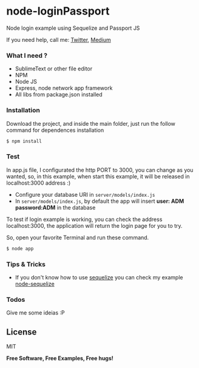 # node-loginPassport
Node login example using Sequelize and Passport JS

If you need help, call me:
[Twitter](https://twitter.com/thihenos), [Medium](https://medium.com/@thihenos)

### What I need ?

* SublimeText or other file editor
* NPM
* Node JS
* Express, node network app framework
* All libs from package.json installed

### Installation

Download the project, and inside the main folder, just run the follow command for dependences installation

```sh
$ npm install
```

### Test
In app.js file, I configurated the http PORT to 3000, you can change as you wanted, so, in this example, when start this example, it will be released in localhost:3000 address :)

 - Configure your database URI in `server/models/index.js`
 - In `server/models/index.js`, by default the app will insert **user: ADM password:ADM** in the database

To test if login example is working, you can check the address localhost:3000, the application will return the login page for you to try. 

So, open your favorite Terminal and run these command.
```sh
$ node app
```

### Tips & Tricks

 - If you don't know how to use [sequelize](https://github.com/sequelize/sequelize) you can check my example [node-sequelize](https://github.com/thihenos/node-sequelize)

### Todos
Give me some ideias :P

License
----
MIT

**Free Software, Free Examples, Free hugs!**